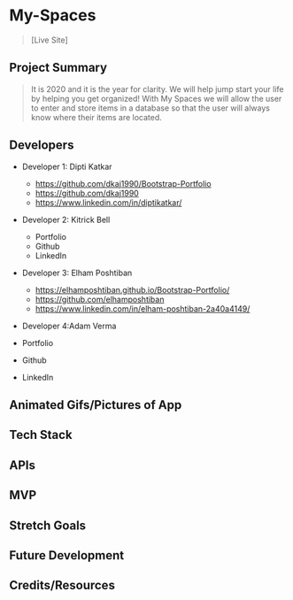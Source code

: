 # My-Spaces


> [Live Site]

## Project Summary

> It is 2020 and it is the year for clarity. We will help jump start your life by helping you get organized! With My Spaces we will allow the user to enter and store items in a database so that the user will always know where their items are located. 

## Developers

- Developer 1: Dipti Katkar
  - https://github.com/dkaj1990/Bootstrap-Portfolio
  - https://github.com/dkaj1990
  - https://www.linkedin.com/in/diptikatkar/

- Developer 2: Kitrick Bell
  - Portfolio
  - Github
  - LinkedIn

- Developer 3: Elham Poshtiban
  - https://elhamposhtiban.github.io/Bootstrap-Portfolio/
  - https://github.com/elhamposhtiban
  - https://www.linkedin.com/in/elham-poshtiban-2a40a4149/

- Developer 4:Adam Verma

 - Portfolio
  - Github
  - LinkedIn


## Animated Gifs/Pictures of App



## Tech Stack



## APIs


## MVP



## Stretch Goals



## Future Development


## Credits/Resources

